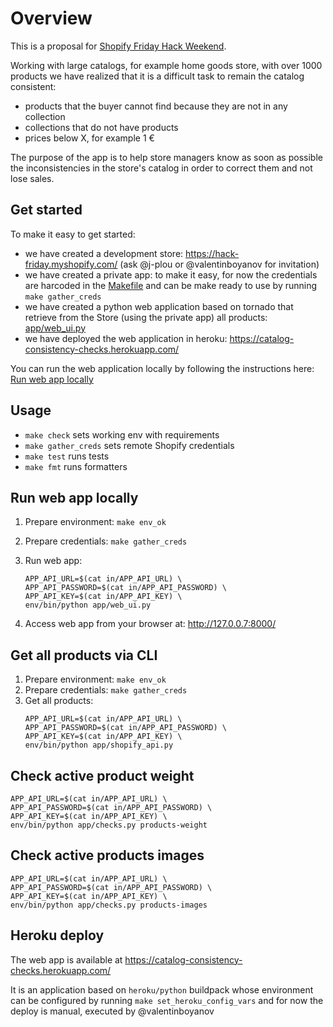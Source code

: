 # Overview

This is a proposal for [Shopify Friday Hack Weekend](https://shopifyhackfriday.splashthat.com/).

Working with large catalogs, for example home goods store, with over 1000 products we have realized that it is a difficult task to remain the catalog consistent:
- products that the buyer cannot find because they are not in any collection
- collections that do not have products
- prices below X, for example 1 €

The purpose of the app is to help store managers know as soon as possible the inconsistencies in the store's catalog in order to correct them and not lose sales.

## Get started

To make it easy to get started:
- we have created a development store: https://hack-friday.myshopify.com/ (ask @j-plou or @valentinboyanov for invitation)
- we have created a private app: to make it easy, for now the credentials are harcoded in the [Makefile](Makefile) and can be make ready to use by running `make gather_creds`
- we have created a python web application based on tornado that retrieve from the Store (using the private app) all products: [app/web_ui.py](app/web_ui.py)
- we have deployed the web application in heroku: https://catalog-consistency-checks.herokuapp.com/

You can run the web application locally by following the instructions here: [Run web app locally](#run-web-app-locally)

## Usage

* `make check` sets working env with requirements
* `make gather_creds` sets remote Shopify credentials
* `make test` runs tests
* `make fmt` runs formatters

## Run web app locally

1. Prepare environment: `make env_ok`
2. Prepare credentials: `make gather_creds`
3. Run web app:
    ```
    APP_API_URL=$(cat in/APP_API_URL) \
    APP_API_PASSWORD=$(cat in/APP_API_PASSWORD) \
    APP_API_KEY=$(cat in/APP_API_KEY) \
    env/bin/python app/web_ui.py
    ```

4. Access web app from your browser at: http://127.0.0.7:8000/

## Get all products via CLI

1. Prepare environment: `make env_ok`
2. Prepare credentials: `make gather_creds`
3. Get all products:
    ```
    APP_API_URL=$(cat in/APP_API_URL) \
    APP_API_PASSWORD=$(cat in/APP_API_PASSWORD) \
    APP_API_KEY=$(cat in/APP_API_KEY) \
    env/bin/python app/shopify_api.py
    ```

## Check active product weight

```
APP_API_URL=$(cat in/APP_API_URL) \
APP_API_PASSWORD=$(cat in/APP_API_PASSWORD) \
APP_API_KEY=$(cat in/APP_API_KEY) \
env/bin/python app/checks.py products-weight
```

## Check active products images

```
APP_API_URL=$(cat in/APP_API_URL) \
APP_API_PASSWORD=$(cat in/APP_API_PASSWORD) \
APP_API_KEY=$(cat in/APP_API_KEY) \
env/bin/python app/checks.py products-images
```

## Heroku deploy

The web app is available at https://catalog-consistency-checks.herokuapp.com/

It is an application based on `heroku/python` buildpack whose environment can be configured by running `make set_heroku_config_vars` and for now the deploy is manual, executed by @valentinboyanov
